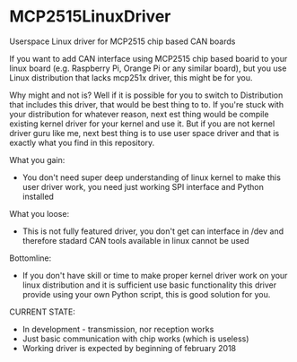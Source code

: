 # MCP2515LinuxDriver
Userspace Linux driver for MCP2515 chip based CAN boards

If you want to add CAN interface using MCP2515 chip based boarid to your linux board (e.g. Raspberry Pi, Orange Pi or any similar board), but you use Linux distribution that lacks mcp251x driver, this might be for you.

Why might and not is?
Well if it is possible for you to switch to Distribution that includes this driver, that would be best thing to to.
If you're stuck with your distribution for whatever reason, next est thing would be compile existing kernel driver for your kernel and use it.
But if you are not kernel driver guru like me, next best thing is to use user space driver and that is exactly what you find in this repository.

What you gain:
- You don't need super deep understanding of linux kernel to make this user driver work, you need just working SPI interface and Python installed


What you loose:
- This is not fully featured driver, you don't get can interface in /dev and therefore stadard CAN tools available in linux cannot be used

Bottomline:
- If you don't have skill or time to make proper kernel driver work on your linux distribution and it is sufficient use basic functionality this driver provide using your own Python script, this is good solution for you.

CURRENT STATE:
- In development - transmission, nor reception works
- Just basic communication with chip works (which is useless)
- Working driver is expected by beginning of february 2018



